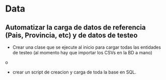 # Data

## Automatizar la carga de datos de referencia (Pais, Provincia, etc) y de datos de testeo

- Crear una clase que se ejecute al inicio para cargar todas las entidades de testeo (al momento hay que importar los CSVs en la BD a mano)

o

- crear un script de creacion y carga de toda la base en SQL.